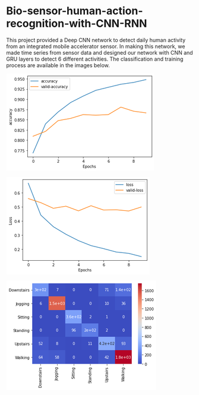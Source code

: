 # Bio-sensor-human-action-recognition-with-CNN-RNN
This project provided a Deep CNN network to detect daily human activity from an integrated mobile accelerator sensor. In making this network, we made time series from sensor data and designed our network with CNN and GRU layers to detect 6 different activities. The classification and training process are available in the images below. 

![My Image](sensor_har_acc.png)

![My Image](sensor_har_loss.png)

![My Image](Sensor_HAR.png)
